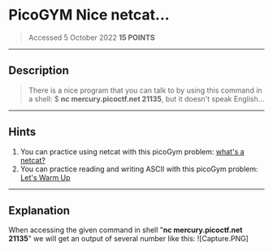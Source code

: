 # PicoGYM Nice netcat...
> Accessed 5 October 2022
**15 POINTS**
---

## Description
>There is a nice program that you can talk to by using this command in a shell: $ **nc mercury.picoctf.net 21135**, but it doesn't speak English...
---

## Hints
1.  You can practice using netcat with this picoGym problem: [what's a netcat?](https://play.picoctf.org/practice/challenge/34)
2.  You can practice reading and writing ASCII with this picoGym problem: [Let's Warm Up](https://play.picoctf.org/practice/challenge/22)
---

## Explanation

When accessing the given command in shell "**nc mercury.picoctf.net 21135**" we will get an output of several number like this:
![Capture.PNG]